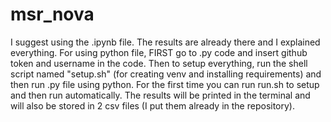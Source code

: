 # msr_nova

I suggest using the .ipynb file. The results are already there and I explained everything.
For using python file, FIRST go to .py code and insert github token and username in the code. Then to setup everything, run the shell script named "setup.sh" (for creating venv and installing requirements) and then run .py file using python. For the first time you can run run.sh to setup and then run automatically. 
The results will be printed in the terminal and will also be stored in 2 csv files (I put them already in the repository).

